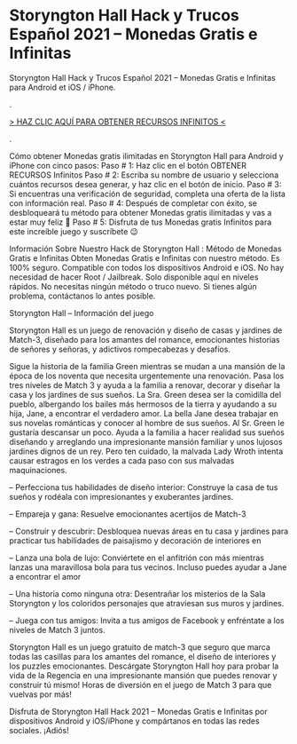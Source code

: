 # Storyngton Hall Hack y Trucos Español 2021 – Monedas Gratis e Infinitas
Storyngton Hall Hack y Trucos Español 2021 – Monedas Gratis e Infinitas para Android et iOS / iPhone.

 


.

[> HAZ CLIC AQUÍ PARA OBTENER RECURSOS INFINITOS <](https://hadesjuegos.com/storyngton-hall-hack-y-trucos-espanol-2021-monedas-gratis-e-infinitas/)

.

Cómo obtener Monedas gratis ilimitadas en Storyngton Hall para Android y iPhone con cinco pasos:
Paso # 1: Haz clic en el botón OBTENER RECURSOS Infinitos
Paso # 2: Escriba su nombre de usuario y selecciona cuántos recursos desea generar, y haz clic en el botón de inicio.
Paso # 3: Si encuentras una verificación de seguridad, completa una oferta de la lista con información real.
Paso # 4: Después de completar con éxito, se desbloqueará tu método para obtener Monedas gratis ilimitadas y vas a estar muy feliz 🙂
Paso # 5: Disfruta de tus Monedas gratis Infinitos para este increíble juego y suscríbete 😉
 

Información Sobre Nuestro Hack de Storyngton Hall : Método de Monedas Gratis e Infinitas
Obten Monedas Gratis e Infinitas con nuestro método.
Es 100% seguro.
Compatible con todos los dispositivos Android e iOS.
No hay necesidad de hacer Root / Jailbreak.
Solo disponible aquí en niveles rápidos.
No necesitas ningún método o truco nuevo.
Si tienes algún problema, contáctanos lo antes posible.
 

Storyngton Hall – Información del juego
 

Storyngton Hall es un juego de renovación y diseño de casas y jardines de Match-3, diseñado para los amantes del romance, emocionantes historias de señores y señoras, y adictivos rompecabezas y desafíos.

Sigue la historia de la familia Green mientras se mudan a una mansión de la época de los noventa que necesita urgentemente una renovación. Pasa los tres niveles de Match 3 y ayuda a la familia a renovar, decorar y diseñar la casa y los jardines de sus sueños. La Sra. Green desea ser la comidilla del pueblo, albergando los bailes más hermosos de la tierra y ayudando a su hija, Jane, a encontrar el verdadero amor. La bella Jane desea trabajar en sus novelas románticas y conocer al hombre de sus sueños. Al Sr. Green le gustaría descansar un poco. Ayuda a la familia a hacer realidad sus sueños diseñando y arreglando una impresionante mansión familiar y unos lujosos jardines dignos de un rey. Pero ten cuidado, la malvada Lady Wroth intenta causar estragos en los verdes a cada paso con sus malvadas maquinaciones.

– Perfecciona tus habilidades de diseño interior: Construye la casa de tus sueños y rodéala con impresionantes y exuberantes jardines.

– Empareja y gana: Resuelve emocionantes acertijos de Match-3

– Construir y descubrir: Desbloquea nuevas áreas en tu casa y jardines para practicar tus habilidades de paisajismo y decoración de interiores en

– Lanza una bola de lujo: Conviértete en el anfitrión con más mientras lanzas una maravillosa bola para tus vecinos. Incluso puedes ayudar a Jane a encontrar el amor

– Una historia como ninguna otra: Desentrañar los misterios de la Sala Storyngton y los coloridos personajes que atraviesan sus muros y jardines.

– Juega con tus amigos: Invita a tus amigos de Facebook y enfréntate a los niveles de Match 3 juntos.

Storyngton Hall es un juego gratuito de match-3 que seguro que marca todas las casillas para los amantes del romance, el diseño de interiores y los puzzles emocionantes. Descárgate Storyngton Hall hoy para probar la vida de la Regencia en una impresionante mansión que puedes renovar y construir tú mismo! Horas de diversión en el juego de Match 3 para que vuelvas por más!

 

Disfruta de Storyngton Hall Hack 2021 – Monedas Gratis e Infinitas por dispositivos Android y iOS/iPhone y compártanos en todas las redes sociales. ¡Adiós!
